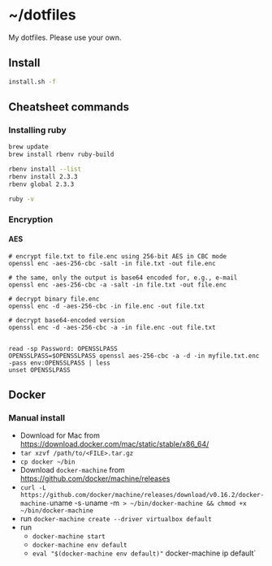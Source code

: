 # ~/dotfiles

My dotfiles. Please use your own.

## Install

```sh
install.sh -f
```

## Cheatsheet commands

### Installing ruby

```sh
brew update
brew install rbenv ruby-build

rbenv install --list
rbenv install 2.3.3
rbenv global 2.3.3

ruby -v
```

### Encryption

#### AES

```
# encrypt file.txt to file.enc using 256-bit AES in CBC mode
openssl enc -aes-256-cbc -salt -in file.txt -out file.enc

# the same, only the output is base64 encoded for, e.g., e-mail
openssl enc -aes-256-cbc -a -salt -in file.txt -out file.enc

# decrypt binary file.enc
openssl enc -d -aes-256-cbc -in file.enc -out file.txt

# decrypt base64-encoded version
openssl enc -d -aes-256-cbc -a -in file.enc -out file.txt


read -sp Password: OPENSSLPASS
OPENSSLPASS=$OPENSSLPASS openssl aes-256-cbc -a -d -in myfile.txt.enc -pass env:OPENSSLPASS | less
unset OPENSSLPASS
```


## Docker

### Manual install
- Download for Mac from https://download.docker.com/mac/static/stable/x86_64/
- `tar xzvf /path/to/<FILE>.tar.gz`
- `cp docker ~/bin`
- Download `docker-machine` from https://github.com/docker/machine/releases
- `curl -L https://github.com/docker/machine/releases/download/v0.16.2/docker-machine-`uname -s`-`uname -m` > ~/bin/docker-machine && chmod +x ~/bin/docker-machine`
- run `docker-machine create --driver virtualbox default`
- run 
  - `docker-machine start`
  - `docker-machine env default`
  - `eval "$(docker-machine env default)"`
  docker-machine ip default`
  
